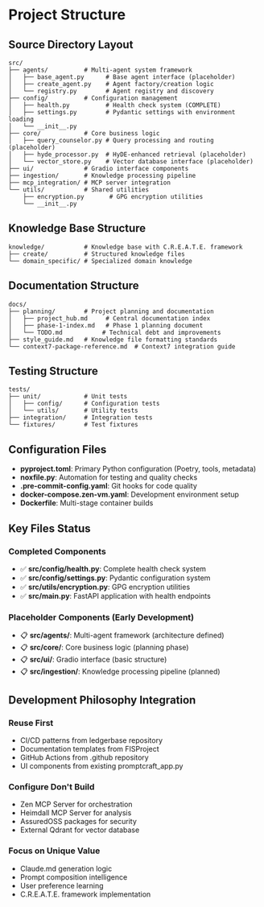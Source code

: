 # Project Structure

## Source Directory Layout

```text
src/
├── agents/          # Multi-agent system framework
│   ├── base_agent.py      # Base agent interface (placeholder)
│   ├── create_agent.py    # Agent factory/creation logic
│   └── registry.py        # Agent registry and discovery
├── config/          # Configuration management
│   ├── health.py          # Health check system (COMPLETE)
│   ├── settings.py        # Pydantic settings with environment loading
│   └── __init__.py
├── core/            # Core business logic
│   ├── query_counselor.py # Query processing and routing (placeholder)
│   ├── hyde_processor.py  # HyDE-enhanced retrieval (placeholder)
│   └── vector_store.py    # Vector database interface (placeholder)
├── ui/              # Gradio interface components
├── ingestion/       # Knowledge processing pipeline
├── mcp_integration/ # MCP server integration
└── utils/           # Shared utilities
    ├── encryption.py       # GPG encryption utilities
    └── __init__.py
```

## Knowledge Base Structure

```text
knowledge/           # Knowledge base with C.R.E.A.T.E. framework
├── create/          # Structured knowledge files
└── domain_specific/ # Specialized domain knowledge
```

## Documentation Structure

```text
docs/
├── planning/        # Project planning and documentation
│   ├── project_hub.md     # Central documentation index
│   ├── phase-1-index.md   # Phase 1 planning document
│   └── TODO.md           # Technical debt and improvements
├── style_guide.md   # Knowledge file formatting standards
└── context7-package-reference.md  # Context7 integration guide
```

## Testing Structure

```text
tests/
├── unit/            # Unit tests
│   ├── config/      # Configuration tests
│   └── utils/       # Utility tests
├── integration/     # Integration tests
└── fixtures/        # Test fixtures
```

## Configuration Files

- **pyproject.toml**: Primary Python configuration (Poetry, tools, metadata)
- **noxfile.py**: Automation for testing and quality checks
- **.pre-commit-config.yaml**: Git hooks for code quality
- **docker-compose.zen-vm.yaml**: Development environment setup
- **Dockerfile**: Multi-stage container builds

## Key Files Status

### Completed Components

- ✅ **src/config/health.py**: Complete health check system
- ✅ **src/config/settings.py**: Pydantic configuration system
- ✅ **src/utils/encryption.py**: GPG encryption utilities
- ✅ **src/main.py**: FastAPI application with health endpoints

### Placeholder Components (Early Development)

- 📋 **src/agents/**: Multi-agent framework (architecture defined)
- 📋 **src/core/**: Core business logic (planning phase)
- 📋 **src/ui/**: Gradio interface (basic structure)
- 📋 **src/ingestion/**: Knowledge processing pipeline (planned)

## Development Philosophy Integration

### Reuse First

- CI/CD patterns from ledgerbase repository
- Documentation templates from FISProject
- GitHub Actions from .github repository
- UI components from existing promptcraft_app.py

### Configure Don't Build

- Zen MCP Server for orchestration
- Heimdall MCP Server for analysis
- AssuredOSS packages for security
- External Qdrant for vector database

### Focus on Unique Value

- Claude.md generation logic
- Prompt composition intelligence
- User preference learning
- C.R.E.A.T.E. framework implementation
